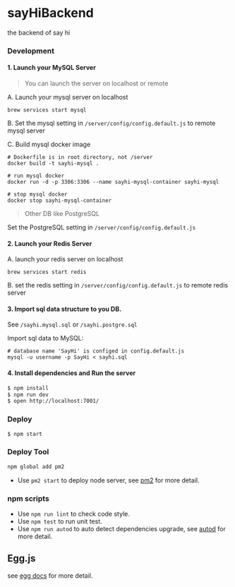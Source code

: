 # sayHiBackend

the backend of say hi

### Development

#### 1. Launch your MySQL Server
> You can launch the server on localhost or remote

A. Launch your mysql server on localhost

`brew services start mysql`

B. Set the mysql setting in `/server/config/config.default.js` to remote mysql server

C. Build mysql docker image

```shell
# Dockerfile is in root directory, not /server
docker build -t sayhi-mysql .

# run mysql docker
docker run -d -p 3306:3306 --name sayhi-mysql-container sayhi-mysql

# stop mysql docker
docker stop sayhi-mysql-container
```

> Other DB like PostgreSQL

Set the PostgreSQL setting in `/server/config/config.default.js`

#### 2. Launch your Redis Server

A. launch your redis server on localhost

`brew services start redis`

B. set the redis setting in `/server/config/config.default.js` to remote redis server 

#### 3. Import sql data structure to you DB.

See `/sayhi.mysql.sql` or `/sayhi.postgre.sql`

Import sql data to MySQL:
```shell
# database name 'SayHi' is configed in config.default.js
mysql -u username -p SayHi < sayhi.sql
```

#### 4. Install dependencies and Run the server

```bash
$ npm install
$ npm run dev
$ open http://localhost:7001/
```

### Deploy

```bash
$ npm start
```

### Deploy Tool

```bash
npm global add pm2
```

-  Use `pm2 start` to deploy node server, see [pm2](https://pm2.keymetrics.io/) for more detail.

### npm scripts

- Use `npm run lint` to check code style.
- Use `npm test` to run unit test.
- Use `npm run autod` to auto detect dependencies upgrade, see [autod](https://www.npmjs.com/package/autod) for more detail.


## Egg.js

<!-- add docs here for user -->

see [egg docs][egg] for more detail.

[egg]: https://eggjs.org